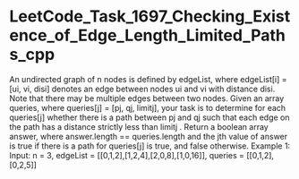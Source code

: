 # LeetCode_Task_1697_Checking_Existence_of_Edge_Length_Limited_Paths_cpp
An undirected graph of n nodes is defined by edgeList, where edgeList[i] = [ui, vi, disi] denotes an edge between nodes ui and vi with distance disi. Note that there may be multiple edges between two nodes.
Given an array queries, where queries[j] = [pj, qj, limitj], your task is to determine for each queries[j] whether there is a path between pj and qj such that each edge on the path has a distance strictly less than limitj .
Return a boolean array answer, where answer.length == queries.length and the jth value of answer is true if there is a path for queries[j] is true, and false otherwise.
Example 1:
Input: n = 3, edgeList = [[0,1,2],[1,2,4],[2,0,8],[1,0,16]], queries = [[0,1,2],[0,2,5]]
